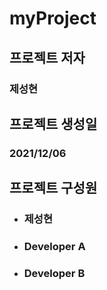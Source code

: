 # myProject

## 프로젝트 저자
### 제성현

## 프로젝트 생성일
### 2021/12/06

## 프로젝트 구성원
* ### 제성현
* ### Developer A
* ### Developer B
